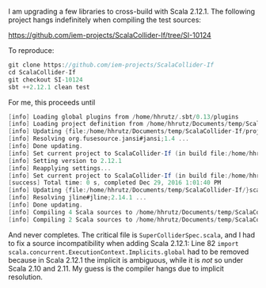 I am upgrading a few libraries to cross-build with Scala 2.12.1. The following project hangs indefinitely when compiling the test sources:

https://github.com/iem-projects/ScalaCollider-If/tree/SI-10124

To reproduce:

```scala
git clone https://github.com/iem-projects/ScalaCollider-If
cd ScalaCollider-If
git checkout SI-10124
sbt ++2.12.1 clean test
```

For me, this proceeds until

```scala
[info] Loading global plugins from /home/hhrutz/.sbt/0.13/plugins
[info] Loading project definition from /home/hhrutz/Documents/temp/ScalaCollider-If/project
[info] Updating {file:/home/hhrutz/Documents/temp/ScalaCollider-If/project/}scalacollider-if-build...
[info] Resolving org.fusesource.jansi#jansi;1.4 ...
[info] Done updating.
[info] Set current project to ScalaCollider-If (in build file:/home/hhrutz/Documents/temp/ScalaCollider-If/)
[info] Setting version to 2.12.1
[info] Reapplying settings...
[info] Set current project to ScalaCollider-If (in build file:/home/hhrutz/Documents/temp/ScalaCollider-If/)
[success] Total time: 0 s, completed Dec 29, 2016 1:01:40 PM
[info] Updating {file:/home/hhrutz/Documents/temp/ScalaCollider-If/}scalacollider-if...
[info] Resolving jline#jline;2.14.1 ...
[info] Done updating.
[info] Compiling 4 Scala sources to /home/hhrutz/Documents/temp/ScalaCollider-If/target/scala-2.12/classes...
[info] Compiling 2 Scala sources to /home/hhrutz/Documents/temp/ScalaCollider-If/target/scala-2.12/test-classes...
```

And never completes.
The critical file is `SuperColliderSpec.scala`, and I had to fix a source incompatibility when adding Scala 2.12.1: Line 82 `import scala.concurrent.ExecutionContext.Implicits.global` had to be removed because in Scala 2.12.1 the implicit is ambiguous, while it is *not* so under Scala 2.10 and 2.11. My guess is the compiler hangs due to implicit resolution.

